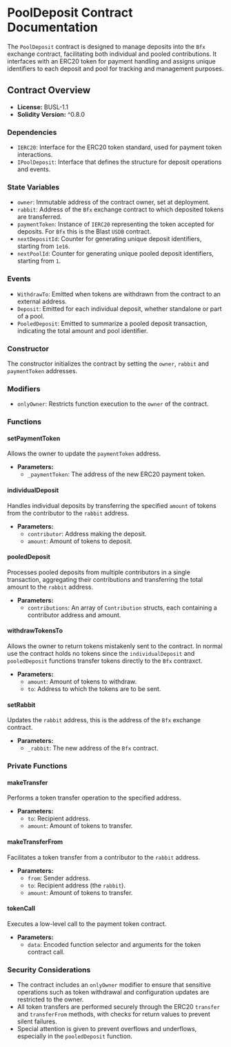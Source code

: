 # PoolDeposit Contract Documentation

The `PoolDeposit` contract is designed to manage deposits into the `Bfx` exchange contract, facilitating both individual and pooled contributions. It interfaces with an ERC20 token for payment handling and assigns unique identifiers to each deposit and pool for tracking and management purposes.

## Contract Overview

- **License:** BUSL-1.1
- **Solidity Version:** ^0.8.0

### Dependencies

- `IERC20`: Interface for the ERC20 token standard, used for payment token interactions.
- `IPoolDeposit`: Interface that defines the structure for deposit operations and events.

### State Variables

- `owner`: Immutable address of the contract owner, set at deployment.
- `rabbit`: Address of the `Bfx` exchange contract to which deposited tokens are transferred.
- `paymentToken`: Instance of `IERC20` representing the token accepted for deposits. For `Bfx` this is the Blast `USDB` contract.
- `nextDepositId`: Counter for generating unique deposit identifiers, starting from `1e16`.
- `nextPoolId`: Counter for generating unique pooled deposit identifiers, starting from `1`.

### Events

- `WithdrawTo`: Emitted when tokens are withdrawn from the contract to an external address.
- `Deposit`: Emitted for each individual deposit, whether standalone or part of a pool.
- `PooledDeposit`: Emitted to summarize a pooled deposit transaction, indicating the total amount and pool identifier.

### Constructor

The constructor initializes the contract by setting the `owner`, `rabbit` and `paymentToken` addresses.

### Modifiers

- `onlyOwner`: Restricts function execution to the `owner` of the contract.

### Functions

#### setPaymentToken

Allows the owner to update the `paymentToken` address.

- **Parameters:**
  - `_paymentToken`: The address of the new ERC20 payment token.

#### individualDeposit

Handles individual deposits by transferring the specified `amount` of tokens from the contributor to the `rabbit` address.

- **Parameters:**
  - `contributor`: Address making the deposit.
  - `amount`: Amount of tokens to deposit.

#### pooledDeposit

Processes pooled deposits from multiple contributors in a single transaction, aggregating their contributions and transferring the total amount to the `rabbit` address.

- **Parameters:**
  - `contributions`: An array of `Contribution` structs, each containing a contributor address and amount.

#### withdrawTokensTo

Allows the owner to return tokens mistakenly sent to the contract. In normal use the contract holds no tokens since the `individualDeposit` and `pooledDeposit` functions transfer tokens directly to the `Bfx` contraxct.

- **Parameters:**
  - `amount`: Amount of tokens to withdraw.
  - `to`: Address to which the tokens are to be sent.

#### setRabbit

Updates the `rabbit` address, this is the address of the `Bfx` exchange contract.

- **Parameters:**
  - `_rabbit`: The new address of the `Bfx` contract.

### Private Functions

#### makeTransfer

Performs a token transfer operation to the specified address.

- **Parameters:**
  - `to`: Recipient address.
  - `amount`: Amount of tokens to transfer.

#### makeTransferFrom

Facilitates a token transfer from a contributor to the `rabbit` address.

- **Parameters:**
  - `from`: Sender address.
  - `to`: Recipient address (the `rabbit`).
  - `amount`: Amount of tokens to transfer.

#### tokenCall

Executes a low-level call to the payment token contract.

- **Parameters:**
  - `data`: Encoded function selector and arguments for the token contract call.

### Security Considerations

- The contract includes an `onlyOwner` modifier to ensure that sensitive operations such as token withdrawal and configuration updates are restricted to the owner.
- All token transfers are performed securely through the ERC20 `transfer` and `transferFrom` methods, with checks for return values to prevent silent failures.
- Special attention is given to prevent overflows and underflows, especially in the `pooledDeposit` function.

